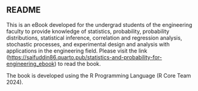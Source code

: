 ## README

This is an eBook developed for the undergrad students of the engineering faculty to provide knowledge of statistics, probability, probability distributions, statistical inference, correlation and regression analysis, stochastic processes, and experimental design and analysis with applications in the engineering field. Please visit the link (https://saifuddin86.quarto.pub/statistics-and-probability-for-engineering_ebook)  to read the book.

The book is developed using the R Programming Language (R Core Team 2024).
